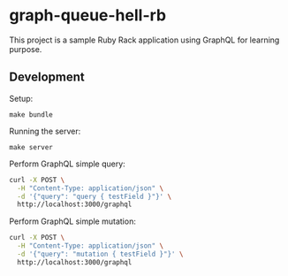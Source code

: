 # graph-queue-hell-rb

This project is a sample Ruby Rack application using GraphQL for learning purpose.

## Development

Setup:
```
make bundle
```

Running the server:
```
make server
```

Perform GraphQL simple query:

```bash
curl -X POST \
  -H "Content-Type: application/json" \
  -d '{"query": "query { testField }"}' \
  http://localhost:3000/graphql
```

Perform GraphQL simple mutation:

```bash
curl -X POST \
  -H "Content-Type: application/json" \
  -d '{"query": "mutation { testField }"}' \
  http://localhost:3000/graphql
```
